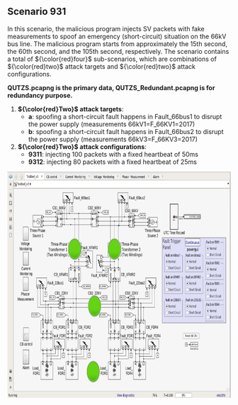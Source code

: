 ## Scenario 931
In this scenario, the malicious program injects SV packets with fake measurements to spoof an emergency (short-circuit) situation on the 66kV bus line. The malicious program starts from approximately the 15th second, the 60th second, and the 105th second, respectively. The scenario contains a total of ${\color{red}four}$ sub-scenarios, which are combinations of ${\color{red}two}$ attack targets and ${\color{red}two}$ attack configurations.

**QUTZS.pcapng is the primary data, QUTZS_Redundant.pcapng is for redundancy purpose.**

1. **${\color{red}Two}$ attack targets**: 
   - **a**: spoofing a short-circuit fault happens in Fault_66bus1 to disrupt the power supply (measurements 66kV1=F_66KV1=2017)
   - **b**: spoofing a short-circuit fault happens in Fault_66bus2 to disrupt the power supply (measurements 66kV3=F_66KV3=2017)
2. **${\color{red}Two}$ attack configurations**:
   - **9311**: injecting 100 packets with a fixed heartbeat of 50ms 
   - **9312**: injecting 80 packets with a fixed heartbeat of 25ms

<img src="https://github.com/CSCRC-SCREED/QUT-ZSS-2023-SV/blob/main/Datasets/PrimaryPlant.jpg" alt="" width="800" height="510" />
